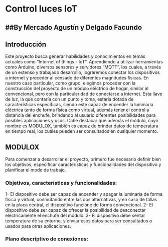 # Control luces IoT
##By Mercado Agustín y Delgado Facundo
-------------------------------------------------------------------------------

## Introducción
Este proyecto busca generar habilidades y conocimientos en temas actuales como
“Internet of things - IoT”.
Aprendiendo a utilizar herramientas como Arduino, diversos sensores y servidores
“MQTT”, los cuales, a través de un extenso y trabajado desarrollo, lograremos conectar los
dispositivos a internet y preceder al censado de diferentes magnitudes físicas.
En nuestro caso particular, como grupo, elegimos proceder con la construcción del
proyecto de un módulo eléctrico de hogar, similar al convencional, pero con la particularidad de
conectarse a internet.
Esta llave de luz, la que contaría con un punto y toma, estaría dotada de características
específicas, siendo este capaz de encender la luminaria eléctrica tanto de forma física como
virtual, además tener el control a distancia del enchufe, brindando al usuario diferentes
posibilidades para posibles aplicaciones y usos. Cabe destacar que además el módulo, cuyo
nombre es MODULOX, también es capaz de brindar datos de temperatura en tiempo real, los
cuales pueden ser consultados en cualquier momento.

## MODULOX

Para comenzar a desarrollar el proyecto, primero fue necesario definir bien los objetivos,
especificar características y funcionalidades del dispositivo y planificar el modo de trabajo.

### Objetivos, características y funcionalidades:

1- El dispositivo debe ser capaz de encender y apagar la luminaria de forma física y virtual,
conmutando entre las dos alternativas, y en caso de fallas en la placa central, el
dispositivo funcione de forma convencional.
2- El dispositivo debe ser capaz de ofrecer la posibilidad de desconectar eléctricamente el
enchufe del módulo.
3- El dispositivo debe sentar temperatura de su entorno, y enviar esos datos para ser
consultados o usados para otras aplicaciones.

### Plano descriptivo de conexiones:
